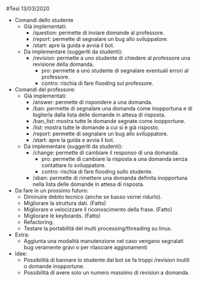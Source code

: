 #Tesi 13/03/2020
* Comandi dello studente
    * Già implementati:
        * /question: permette di inviare domande al professore.
        * /report: permette di segnalare un bug allo sviluppatore.
        * /start: apre la guida e avvia il bot.
    * Da implementare (suggeriti da studenti):
        * /revision: permette a uno studente di chiedere al professore una revisione della domanda.
          * pro: permette a uno studente di segnalare eventuali errori al professore.
          * contro: rischia di fare flooding sul professore.
* Comandi del professore:
    * Già implementati:
        * /answer: permette di rispondere a una domanda.
        * /ban: permette di segnalare una domanda come inopportuna e di toglierla dalla lista delle domande in attesa di risposta.
        * /ban_list: mostra tutte le domande segnate come inopportune.
        * /list: mostra tutte le domande a cui si è già risposto.
        * /report: permette di segnalare un bug allo sviluppatore.
        * /start: apre la guida e avvia il bot.
    * Da implementare (suggeriti da studenti):
        * /change: permette di cambiare il responso di una domanda.
          * pro: permette di cambiare la risposta a una domanda senza contattare lo sviluppatore.
          * contro: rischia di fare flooding sullo studente.
        * /sban: permette di rimettere una domanda definita inopportuna nella lista delle domande in attesa di risposta.
* Da fare in un prossimo futuro:
    * Diminuire debito tecnico (anche se basso vorrei ridurlo).
    * Migliorare la struttura dati. (Fatto)
    * Migliorare e velocizzare il riconoscimento della frase. (Fatto)
    * Migliorare le keyboards. (Fatto)
    * Refactoring.
    * Testare la portabilità del multi processing/threading su linux.
* Extra:
    * Aggiunta una modalitá manutenzione nel caso vengano segnalati bug veramente gravi o per rilasciare aggionamenti
* Idee:
    * Possibilità di bannare lo studente dal bot se fa troppi /revision inutili o domande inopportune.
    * Possibilità di avere solo un numero massimo di revision a domanda.
